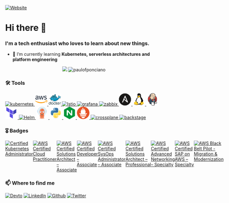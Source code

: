 [![Website](https://img.shields.io/website?label=dev.to/paulofponciano&style=for-the-badge&url=http%3A%2F%2Fdev.to/paulofponciano)](https://dev.to/paulofponciano)

<h1 align="left">Hi there 👋</h1>
<h3 align="left">I'm a tech enthusiast who loves to learn about new things.</h3>

- 🌱 I’m currently learning **Kubernetes, serverless architectures and platform engineering**

<div style = "text-align: center">
  <!--<img height="170em" src="https://github-readme-stats.vercel.app/api?username=paulofponciano&theme=onedark&hide_border=false&include_all_commits=true&count_private=true"/>-->
  <img height="170em" src="https://github-readme-streak-stats.herokuapp.com/?user=paulofponciano&theme=shadow_blue&hide_border=false"/>
  <img height="170em" src="https://github-readme-stats.vercel.app/api/top-langs?username=paulofponciano&show_icons=true&locale=en&layout=compact&theme=shadow_blue&hide_border=false" alt="paulofponciano" />
</div>

<h3 align="left">🛠️ Tools</h3>
<p align="left">
<a href="https://kubernetes.io" target="_blank" rel="noreferrer"> <img src="https://www.vectorlogo.zone/logos/kubernetes/kubernetes-icon.svg" alt="kubernetes" width="40" height="40"/> </a>
<a href="https://aws.amazon.com" target="_blank" rel="noreferrer"> <img src="https://raw.githubusercontent.com/devicons/devicon/master/icons/amazonwebservices/amazonwebservices-original-wordmark.svg" alt="aws" width="40" height="40"/> </a> 
<a href="https://www.docker.com/" target="_blank" rel="noreferrer"> <img src="https://raw.githubusercontent.com/devicons/devicon/master/icons/docker/docker-original-wordmark.svg" alt="docker" width="40" height="40"/> </a>
<a href="https://istio.io" target="_blank" rel="noreferrer"> <img src="https://www.vectorlogo.zone/logos/istioio/istioio-icon.svg" alt="Istio" width="40" height="40"/> </a>
<a href="https://grafana.com" target="_blank" rel="noreferrer"> <img src="https://www.vectorlogo.zone/logos/grafana/grafana-icon.svg" alt="grafana" width="40" height="40"/> </a>
<a href="https://www.zabbix.com/" target="_blank" rel="noreferrer"> <img src="https://www.vectorlogo.zone/logos/zabbix/zabbix-icon.svg" alt="zabbix" width="40" height="40"/> </a>
<a href="https://www.ansible.com/" target="_blank" rel="noreferrer"> <img src="https://github.com/devicons/devicon/blob/master/icons/ansible/ansible-original.svg" alt="ansible" width="40" height="40"/> </a> 
<a href="https://www.linux.org/" target="_blank" rel="noreferrer"> <img src="https://raw.githubusercontent.com/devicons/devicon/master/icons/linux/linux-original.svg" alt="linux" width="40" height="40"/> </a>
<a href="https://www.jenkins.io/" target="_blank" rel="noreferrer"> <img src="https://github.com/devicons/devicon/blob/master/icons/jenkins/jenkins-original.svg" alt="jenkins" width="40" height="40"/> </a>
<a href="https://www.terraform.io/" target="_blank" rel="noreferrer"> <img src="https://github.com/devicons/devicon/blob/master/icons/terraform/terraform-original.svg" alt="terraform" width="40" height="40"/> </a>
<a href="https://helm.sh/" target="_blank" rel="noreferrer"> <img src="https://www.vectorlogo.zone/logos/helmsh/helmsh-icon.svg" alt="Helm" width="40" height="40"/> </a>
<a href="https://argoproj.github.io/cd/" target="_blank" rel="noreferrer"> <img src="https://github.com/devicons/devicon/blob/master/icons/argocd/argocd-original.svg" alt="argocd" width="40" height="40"/> </a>
<!-- <a href="https://go.dev/" target="_blank" rel="noreferrer"> <img src="https://github.com/devicons/devicon/blob/master/icons/go/go-original.svg" alt="go" width="40" height="40"/> </a> -->
<a href="https://www.python.org/" target="_blank" rel="noreferrer"> <img src="https://github.com/devicons/devicon/blob/master/icons/python/python-original.svg" alt="python" width="40" height="40"/> </a>
<a href="https://www.nginx.com/" target="_blank" rel="noreferrer"> <img src="https://github.com/devicons/devicon/blob/master/icons/nginx/nginx-original.svg" alt="nginx" width="40" height="40"/> </a>
<a href="https://prometheus.io/" target="_blank" rel="noreferrer"> <img src="https://github.com/devicons/devicon/blob/master/icons/prometheus/prometheus-original.svg" alt="prometheus" width="40" height="40"/> </a>
<a href="https://www.crossplane.io/" target="_blank" rel="noreferrer"> <img src="https://github.com/crossplane/artwork/blob/master/logo/icon.svg" alt="crossplane" width="40" height="40"/> </a>
<a href="https://backstage.io/" target="_blank" rel="noreferrer"> <img src="https://backstage.io/logo_assets/svg/Icon_Gradient.svg" alt="backstage" width="40" height="40"/> </a>
</p>

<h3>🎖 Badges</h3>

<div class="row">
    <div class="coluna">
        <div style="display: flex"><br>
            <a href='https://www.credly.com/badges/f37b15b4-4191-40fa-b3fd-de38abe2f9ea'><img
                    align="center" alt="Certified Kubernetes Administrator" height="120" width="120"
                    src="https://images.credly.com/size/340x340/images/8b8ed108-e77d-4396-ac59-2504583b9d54/cka_from_cncfsite__281_29.png">
            </a>
            <a href='https://www.credly.com/badges/1d19edd7-6663-4286-9bb5-6f7a9cdc35aa'><img
                    align="center" alt="AWS Certified Cloud Practitioner" height="110" width="110"
                    src="https://images.credly.com/size/340x340/images/00634f82-b07f-4bbd-a6bb-53de397fc3a6/image.png">
            </a>
            <a href='https://www.credly.com/badges/785b299e-0983-4f80-b927-e77dff832d11'><img
                    align="center" alt="AWS Certified Solutions Architect – Associate" height="110" width="110"
                    src="https://images.credly.com/size/600x600/images/0e284c3f-5164-4b21-8660-0d84737941bc/image.png">
            </a>
            <a href='https://www.credly.com/badges/0e84cbcc-db81-455d-8f23-6f48f7cb078c'><img
                    align="center" alt="AWS Certified Developer – Associate" height="110" width="110"
                    src="https://images.credly.com/size/340x340/images/b9feab85-1a43-4f6c-99a5-631b88d5461b/image.png">
            </a>
            <a href='https://www.credly.com/badges/de5a2ab3-cf5c-4c2d-8299-dfb21f9faaba'><img
                    align="center" alt="AWS Certified SysOps Administrator – Associate" height="110" width="110"
                    src="https://images.credly.com/size/3100x3100/images/f0d3fbb9-bfa7-4017-9989-7bde8eaf42b1/image.png">
            </a>
            <a href='https://www.credly.com/badges/aaa4bedf-ff01-4089-9d31-4b337da019ae'><img
                    align="center" alt="AWS Certified Solutions Architect – Professional" height="110" width="110"
                    src="https://images.credly.com/size/3100x3100/images/2d84e428-9078-49b6-a804-13c15383d0de/image.png">
            </a>
            <a href='https://www.credly.com/badges/bc0787a9-a57d-4e94-b5b9-dd5b74697e8b'><img
                    align="center" alt="AWS Certified Advanced Networking – Specialty" height="110" width="110"
                    src="https://images.credly.com/size/3100x3100/images/4d08274f-64c1-495e-986b-3143f51b1371/image.png">
            </a>
            <a href='https://www.credly.com/badges/31efa268-e5c6-47b2-a181-049e29f233df'><img
                    align="center" alt="AWS Certified SAP on AWS – Specialty" height="110" width="110"
                    src="https://images.credly.com/size/3100x3100/images/57bb7f6a-441f-4356-a2f1-7693227a475e/image.png">
            </a>
            <a href='https://www.credly.com/badges/66138047-d412-4f81-8dbb-a1442449d88a'><img
                    align="center" alt="AWS Black Belt Pilot - Migration & Modernization" height="110" width="110"
                    src="https://images.credly.com/images/78826894-559c-4df4-b471-80f0ef79a195/image.png">
            </a>
</div>

<h3>📫 Where to find me</h3>
<p><a href="https://dev.to/paulofponciano/" target="_blank"><img alt="Devto" src="https://img.shields.io/badge/dev.to-0A0A0A?style=for-the-badge&logo=devdotto&logoColor=white" /></a>
<a href="https://www.linkedin.com/in/paulofponciano" target="_blank"><img alt="LinkedIn" src="https://img.shields.io/badge/linkedin-%230077B5.svg?&style=for-the-badge&logo=linkedin&logoColor=white" /></a>
<a href="https://github.com/paulofponciano/" target="_blank"><img alt="Github" src="https://img.shields.io/badge/GitHub-%2312100E.svg?&style=for-the-badge&logo=Github&logoColor=white" /></a> 
<a href="https://twitter.com/poncianopaulof" target="_blank"><img alt="Twitter" src="https://img.shields.io/badge/twitter-%231DA1F2.svg?&style=for-the-badge&logo=twitter&logoColor=white" /></a> 
</p>
